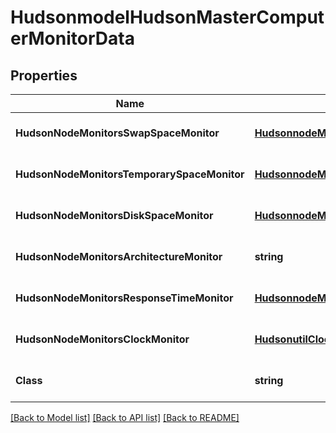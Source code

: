 # HudsonmodelHudsonMasterComputerMonitorData

## Properties
Name | Type | Description | Notes
------------ | ------------- | ------------- | -------------
**HudsonNodeMonitorsSwapSpaceMonitor** | [**HudsonnodeMonitorsSwapSpaceMonitorMemoryUsage2**](hudsonnode_monitorsSwapSpaceMonitorMemoryUsage2.md) |  | [optional] [default to null]
**HudsonNodeMonitorsTemporarySpaceMonitor** | [**HudsonnodeMonitorsDiskSpaceMonitorDescriptorDiskSpace**](hudsonnode_monitorsDiskSpaceMonitorDescriptorDiskSpace.md) |  | [optional] [default to null]
**HudsonNodeMonitorsDiskSpaceMonitor** | [**HudsonnodeMonitorsDiskSpaceMonitorDescriptorDiskSpace**](hudsonnode_monitorsDiskSpaceMonitorDescriptorDiskSpace.md) |  | [optional] [default to null]
**HudsonNodeMonitorsArchitectureMonitor** | **string** |  | [optional] [default to null]
**HudsonNodeMonitorsResponseTimeMonitor** | [**HudsonnodeMonitorsResponseTimeMonitorData**](hudsonnode_monitorsResponseTimeMonitorData.md) |  | [optional] [default to null]
**HudsonNodeMonitorsClockMonitor** | [**HudsonutilClockDifference**](hudsonutilClockDifference.md) |  | [optional] [default to null]
**Class** | **string** |  | [optional] [default to null]

[[Back to Model list]](../README.md#documentation-for-models) [[Back to API list]](../README.md#documentation-for-api-endpoints) [[Back to README]](../README.md)


